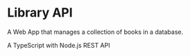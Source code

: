 # Library API 
A Web App that manages a collection of books in a database. 

A TypeScript with Node.js REST API 
